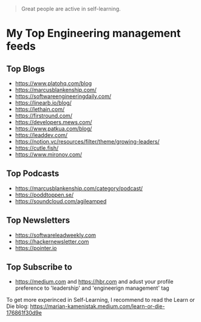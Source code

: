 > Great people are active in self-learning.

# My Top Engineering management feeds
## Top Blogs
- https://www.platohq.com/blog
- https://marcusblankenship.com/
- https://softwareengineeringdaily.com/
- https://linearb.io/blog/
- https://lethain.com/
- https://firstround.com/
- https://developers.mews.com/
- https://www.patkua.com/blog/
- https://leaddev.com/
- https://notion.vc/resources/filter/theme/growing-leaders/
- https://cutle.fish/
- https://www.mironov.com/
## Top Podcasts 
- https://marcusblankenship.com/category/podcast/
- https://poddtoppen.se/
- https://soundcloud.com/agileamped
## Top Newsletters
- https://softwareleadweekly.com
- https://hackernewsletter.com
- https://pointer.io
## Top Subscribe to 
- https://medium.com and https://hbr.com and adust your profile preference to 'leadership' and 'engineerign management' tag


To get more experinced in Self-Learning, I recommend to read the Learn or Die blog: https://marian-kamenistak.medium.com/learn-or-die-176861f30d9e
